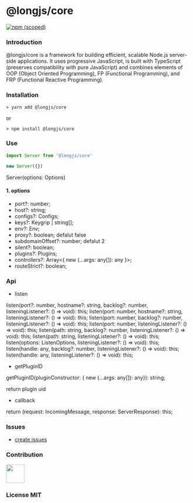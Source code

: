 # @longjs/core

[![npm (scoped)](https://img.shields.io/npm/v/@longjs/core.svg)](https://www.npmjs.com/package/@longjs/core)

### Introduction

@longjs/core is a framework for building efficient, scalable Node.js server-side applications. It uses progressive JavaScript, is built with TypeScript (preserves compatibility with pure JavaScript) and combines elements of OOP (Object Oriented Programming), FP (Functional Programming), and FRP (Functional Reactive Programming).

### Installation

```shell
> yarn add @longjs/core
```

or

```shell
> npm install @longjs/core
```

### Use

```ts
import Server from '@longjs/core'

new Server({}) 
```
Server(options: Options)

#### 1. options
- port?: number;
- host?: string;
- configs?: Configs;   
- keys?: Keygrip | string[]; 
- env?: Env;   
- proxy?: boolean; defalut false
- subdomainOffset?: number; defalut 2
- silent?: boolean;
- plugins?: Plugins;
- controllers?: Array<{ new (...args: any[]): any }>;
- routeStrict?: boolean;

### Api 

- listen

listen(port?: number, hostname?: string, backlog?: number, listeningListener?: () => void): this;
listen(port: number, hostname?: string, listeningListener?: () => void): this;
listen(port: number, backlog?: number, listeningListener?: () => void): this;
listen(port: number, listeningListener?: () => void): this;
listen(path: string, backlog?: number, listeningListener?: () => void): this;
listen(path: string, listeningListener?: () => void): this;
listen(options: ListenOptions, listeningListener?: () => void): this;
listen(handle: any, backlog?: number, listeningListener?: () => void): this;
listen(handle: any, listeningListener?: () => void): this;

- getPluginID

getPluginID(pluginConstructor: { new (...args: any[]): any}): string;

return plugin uid

- callback

return (request: IncomingMessage, response: ServerResponse): this;


### Issues

- [create issues](https://github.com/ranyunlong/longjs/issues)

### Contribution

 <a href="https://github.com/ranyunlong"><img width="50px" src="https://avatars0.githubusercontent.com/u/19652564?s=460&v=4"></a>

### License MIT
